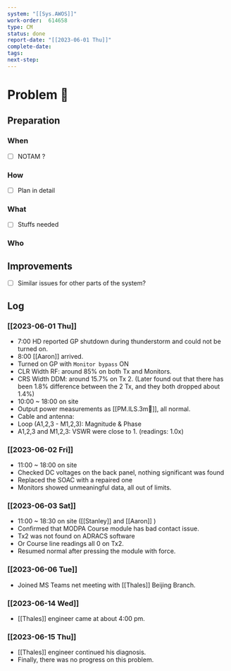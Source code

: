 ```yaml
---
system: "[[Sys.AWOS]]"
work-order:  614658
type: CM
status: done
report-date: "[[2023-06-01 Thu]]"
complete-date: 
tags:
next-step: 
---
```

# Problem 🐞
## Preparation
### When
- [ ] NOTAM ?
### How
- [ ] Plan in detail
### What
- [ ] Stuffs needed
### Who

## Improvements
- [ ] Similar issues for other parts of the system?

## Log
###  [[2023-06-01 Thu]]
-   7:00 HD reported GP shutdown during thunderstorm and could not be turned on.
-   8:00 [[Aaron]] arrived.
-   Turned on GP with `Monitor bypass` ON
-   CLR Width RF: around 85% on both Tx and Monitors.
-   CRS Width DDM: around 15.7% on Tx 2. (Later found out that there has been 1.8% difference between the 2 Tx, and they both dropped about 1.4%)
-   10:00 ~ 18:00 on site
-   Output power measurements as [[PM.ILS.3m🛬]], all normal.
-   Cable and antenna:
-   Loop (A1,2,3 - M1,2,3): Magnitude & Phase
-   A1,2,3 and M1,2,3: VSWR were close to 1. (readings: 1.0x)
###   [[2023-06-02 Fri]]
-   11:00 ~ 18:00 on site
-   Checked DC voltages on the back panel, nothing significant was found
-   Replaced the SOAC with a repaired one
-   Monitors showed unmeaningful data, all out of limits.
###   [[2023-06-03 Sat]]
-   11:00 ~ 18:30 on site ([[Stanley]] and [[Aaron]] )
-   Confirmed that MODPA Course module has bad contact issue.
-   Tx2 was not found on ADRACS software
-   Or Course line readings all 0 on Tx2.
-   Resumed normal after pressing the module with force.
###   [[2023-06-06 Tue]]
-   Joined MS Teams net meeting with [[Thales]] Beijing Branch.
###   [[2023-06-14 Wed]]
-   [[Thales]] engineer came at about 4:00 pm.
###   [[2023-06-15 Thu]]
-   [[Thales]] engineer continued his diagnosis.
-   Finally, there was no progress on this problem.
